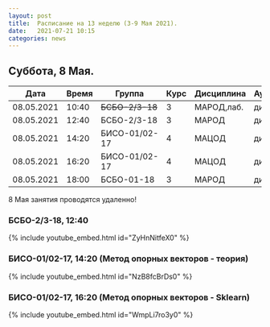 ```yaml
---
layout: post
title:  Расписание на 13 неделю (3-9 Мая 2021).
date:   2021-07-21 10:15
categories: news
---
```


## Суббота, 8 Мая.

| Дата          | Время   | Группа        | Курс | Дисциплина  | Аудитория  |
| ------------- | ------- | ------------- | ---- | ----------- | ---------- |
|08.05.2021     |10:40    |~~БСБО-2/3-18~~|3     |МАРОД,лаб.   |дист.       |
|08.05.2021     |12:40    |БСБО-2/3-18    |3     |МАРОД        |дист.       |
|08.05.2021     |14:20    |БИСО-01/02-17  |4     |МАЦОД        |дист.       |
|08.05.2021     |16:20    |БИСО-01/02-17  |4     |МАЦОД        |дист.       |
|08.05.2021     |18:00    |БСБО-01-18     |3     |МАРОД        |дист.       |

8 Мая занятия проводятся удаленно!

### БСБО-2/3-18, 12:40
{% include youtube_embed.html id="ZyHnNitfeX0" %}

### БИСО-01/02-17, 14:20 (Метод опорных векторов - теория)
{% include youtube_embed.html id="NzB8fcBrDs0" %}

### БИСО-01/02-17, 16:20 (Метод опорных векторов - Sklearn)
{% include youtube_embed.html id="WmpLi7ro3y0" %}
